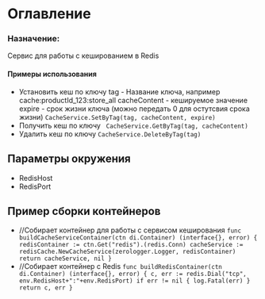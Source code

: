 # Оглавление

### Назначение:

Сервис для работы с кешированием в Redis

#### Примеры использования

* Установить кеш по ключу tag - Название ключа, например cache:productId_123:store_all cacheContent - кешируемое
  значение expire - срок жизни ключа (можно передать 0 для остутсвия срока жизни)
  `CacheService.SetByTag(tag, cacheContent, expire)`
* Получить кеш по ключу
  ` CacheService.GetByTag(tag, cacheContent)`
* Удалить кеш по ключу
  `CacheService.DeleteByTag(tag)`

## Параметры окружения

* RedisHost
* RedisPort

## Пример сборки контейнеров

* //Собирает контейнер для работы с сервисом кеширования
  `func buildCacheServiceContainer(ctn di.Container) (interface{}, error) { redisContainer := ctn.Get("redis").(redis.Conn)
  cacheService := redisCache.NewCacheService(zerologger.Logger, redisContainer)
  return cacheService, nil }
  `
* //Собирает контейнер с Redis
  `func buildRedisContainer(ctn di.Container) (interface{}, error) { c, err := redis.Dial("tcp", env.RedisHost+":"+env.RedisPort)
  if err != nil { log.Fatal(err)
  } return c, err }
  `
